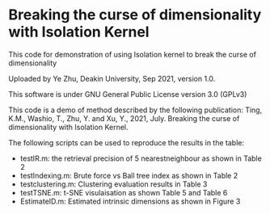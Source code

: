 # Breaking the curse of dimensionality with Isolation Kernel

This code for demonstration of using Isolation kernel to break the curse of dimensionality

Uploaded by Ye Zhu, Deakin University, Sep 2021, version 1.0.

This software is under GNU General Public License version 3.0 (GPLv3)

This code is a demo of method described by the following publication: Ting, K.M., Washio, T., Zhu, Y. and Xu, Y., 2021, July. Breaking the curse of dimensionality with Isolation Kernel.

The following scripts can be used to reproduce the results in the table:
- testIR.m: the retrieval precision of 5 nearestneighbour as shown in Table 2
- testIndexing.m: Brute force vs Ball tree index as shown in Table 2
- testclustering.m: Clustering evaluation results in Table 3
- testTSNE.m: t-SNE visulaisation as shown Table 5 and Table 6
- EstimateID.m: Estimated intrinsic dimensions as shown in Figure 3
```

